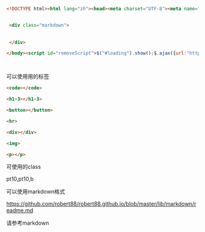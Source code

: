 ```html
<!DOCTYPE html><html lang="zh"><head><meta charset="UTF-8"><meta name="viewport" content="width=device-width, initial-scale=1.0"><title>robert88 page</title><script src="https://apps.bdimg.com/libs/jquery/2.1.4/jquery.min.js"></script></head><body><img id="loading" src="https://ss0.bdstatic.com/70cFuHSh_Q1YnxGkpoWK1HF6hhy/it/u=3617301015,2821532843&fm=26&gp=0.jpg">


 <div class="markdown">
 
 
 </div>

</body><script id="removeScript">$("#loading").show();$.ajax({url:"https://robert88.github.io/page/common.html",success:function(ret){$("#loading").hide();var aja = $("#removeScript").html();var s=$("body").html().replace(aja,"");if(~ret.indexOf("-RAP-CONTENT-")){$("body").html(ret.replace("-RAP-CONTENT-",s))}else{$("body").html(ret+s)};}})</script></html>




```
可以使用用的标签
```html
<code></code>

<h1-3></h1-3>

<button></button>

<hr>

<div></div>

<img>

<p></p>
```
可使用的class
 
pt10,pt10,b

可以使用markdown格式

https://github.com/robert88/robert88.github.io/blob/master/lib/markdown/readme.md


请参考markdown
